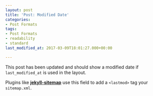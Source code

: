 ```yaml
---
layout: post
title: 'Post: Modified Date'
categories:
- Post Formats
tags:
- Post Formats
- readability
- standard
last_modified_at: 2017-03-09T18:01:27.000+00:00

---
```

This post has been updated and should show a modified date if `last_modified_at` is used in the layout.

Plugins like [**jekyll-sitemap**](https://github.com/jekyll/jekyll-feed) use this field to add a `<lastmod>` tag your `sitemap.xml`.